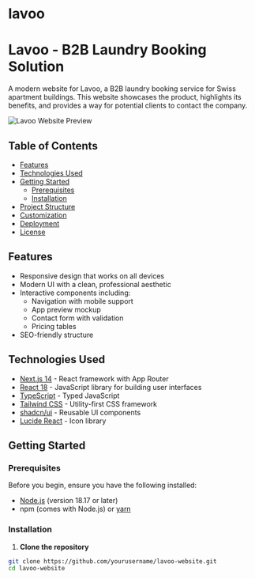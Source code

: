 # lavoo

# Lavoo - B2B Laundry Booking Solution

A modern website for Lavoo, a B2B laundry booking service for Swiss apartment buildings. This website showcases the product, highlights its benefits, and provides a way for potential clients to contact the company.

![Lavoo Website Preview](https://placeholder.svg?height=400&width=800)

## Table of Contents

- [Features](#features)
- [Technologies Used](#technologies-used)
- [Getting Started](#getting-started)
  - [Prerequisites](#prerequisites)
  - [Installation](#installation)
- [Project Structure](#project-structure)
- [Customization](#customization)
- [Deployment](#deployment)
- [License](#license)

## Features

- Responsive design that works on all devices
- Modern UI with a clean, professional aesthetic
- Interactive components including:
  - Navigation with mobile support
  - App preview mockup
  - Contact form with validation
  - Pricing tables
- SEO-friendly structure

## Technologies Used

- [Next.js 14](https://nextjs.org/) - React framework with App Router
- [React 18](https://reactjs.org/) - JavaScript library for building user interfaces
- [TypeScript](https://www.typescriptlang.org/) - Typed JavaScript
- [Tailwind CSS](https://tailwindcss.com/) - Utility-first CSS framework
- [shadcn/ui](https://ui.shadcn.com/) - Reusable UI components
- [Lucide React](https://lucide.dev/) - Icon library

## Getting Started

### Prerequisites

Before you begin, ensure you have the following installed:

- [Node.js](https://nodejs.org/) (version 18.17 or later)
- npm (comes with Node.js) or [yarn](https://yarnpkg.com/)

### Installation

1. **Clone the repository**

```bash
git clone https://github.com/yourusername/lavoo-website.git
cd lavoo-website


